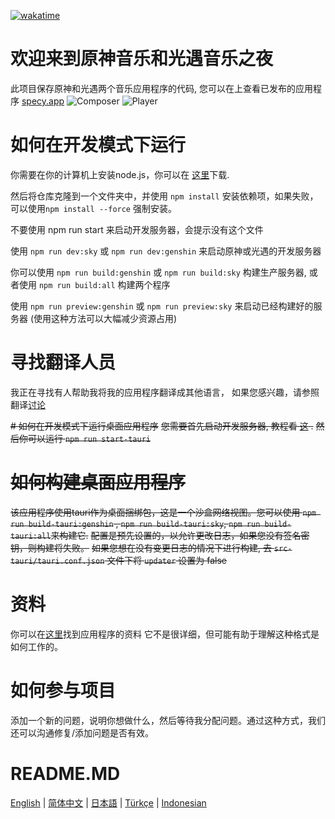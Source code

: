 [![wakatime](https://wakatime.com/badge/user/f0147aa6-69b8-4142-806c-050d6fee026e/project/68da356a-cd0b-40cb-996c-0799e406179f.svg)](https://wakatime.com/badge/user/f0147aa6-69b8-4142-806c-050d6fee026e/project/68da356a-cd0b-40cb-996c-0799e406179f)
# 欢迎来到原神音乐和光遇音乐之夜
此项目保存原神和光遇两个音乐应用程序的代码, 您可以在上查看已发布的应用程序 [specy.app](https://specy.app)
![Composer](docs/assets/composer.webp)
![Player](docs/assets/player.webp)

# 如何在开发模式下运行
你需要在你的计算机上安装node.js，你可以在 [这里](https://nodejs.org/en/)下载.

然后将仓库克隆到一个文件夹中，并使用 `npm install` 安装依赖项，如果失败，可以使用`npm install --force` 强制安装。

不要使用 npm run start 来启动开发服务器，会提示没有这个文件

使用 `npm run dev:sky`  或   `npm run dev:genshin` 来启动原神或光遇的开发服务器

你可以使用 `npm run build:genshin`  或  `npm run build:sky` 构建生产服务器, 或者使用 `npm run build:all` 构建两个程序

使用 `npm run preview:genshin`  或  `npm run preview:sky` 来启动已经构建好的服务器 (使用这种方法可以大幅减少资源占用)


# 寻找翻译人员
我正在寻找有人帮助我将我的应用程序翻译成其他语言，
如果您感兴趣，请参照翻译[讨论](https://github.com/Specy/genshin-music/discussions/52)

~~# 如何在开发模式下运行桌面应用程序~~
~~您需要首先启动开发服务器, 教程看 [这](#how-to-run-in-dev-mode) .~~
~~然后你可以运行 `npm run start-tauri`~~


# ~~如何构建桌面应用程序~~
~~该应用程序使用tauri作为桌面捆绑包，这是一个沙盒网络视图。您可以使用 `npm run build-tauri:genshin` , `npm run build-tauri:sky`, `npm run build-tauri:all`来构建它.~~
~~配置是预先设置的，以允许更改日志，如果您没有签名密钥，则构建将失败。~~
~~如果您想在没有变更日志的情况下进行构建, 去 `src-tauri/tauri.conf.json` 文件下将 `updater` 设置为 false~~

# 资料
你可以在[这里](https://github.com/Specy/genshin-music/wiki)找到应用程序的资料
它不是很详细，但可能有助于理解这种格式是如何工作的。

# 如何参与项目
添加一个新的问题，说明你想做什么，然后等待我分配问题。通过这种方式，我们还可以沟通修复/添加问题是否有效。

# README.MD
<a href="./README.md">English</a> | <a href="./README-ZH.md">简体中文</a> | <a href="./README-JP.md">日本語</a> | <a href="./README-TR.md">Türkçe</a> | <a href="./README-ID.md">Indonesian</a>
